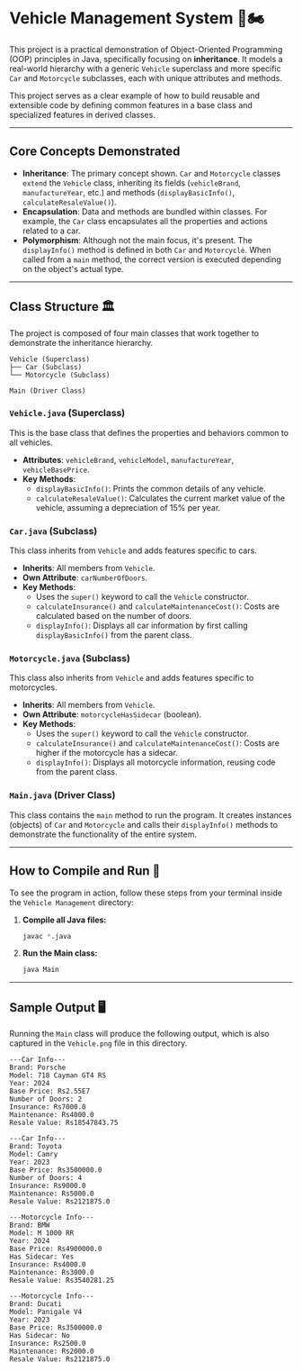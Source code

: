 
# Vehicle Management System 🚗🏍️

This project is a practical demonstration of Object-Oriented Programming (OOP) principles in Java, specifically focusing on **inheritance**. It models a real-world hierarchy with a generic `Vehicle` superclass and more specific `Car` and `Motorcycle` subclasses, each with unique attributes and methods.

This project serves as a clear example of how to build reusable and extensible code by defining common features in a base class and specialized features in derived classes.

-----

## Core Concepts Demonstrated

  * **Inheritance**: The primary concept shown. `Car` and `Motorcycle` classes `extend` the `Vehicle` class, inheriting its fields (`vehicleBrand`, `manufactureYear`, etc.) and methods (`displayBasicInfo()`, `calculateResaleValue()`).
  * **Encapsulation**: Data and methods are bundled within classes. For example, the `Car` class encapsulates all the properties and actions related to a car.
  * **Polymorphism**: Although not the main focus, it's present. The `displayInfo()` method is defined in both `Car` and `Motorcycle`. When called from a `main` method, the correct version is executed depending on the object's actual type.

-----

## Class Structure 🏛️

The project is composed of four main classes that work together to demonstrate the inheritance hierarchy.

```
Vehicle (Superclass)
├── Car (Subclass)
└── Motorcycle (Subclass)

Main (Driver Class)
```

### `Vehicle.java` (Superclass)

This is the base class that defines the properties and behaviors common to all vehicles.

  * **Attributes**: `vehicleBrand`, `vehicleModel`, `manufactureYear`, `vehicleBasePrice`.
  * **Key Methods**:
      * `displayBasicInfo()`: Prints the common details of any vehicle.
      * `calculateResaleValue()`: Calculates the current market value of the vehicle, assuming a depreciation of 15% per year.

### `Car.java` (Subclass)

This class inherits from `Vehicle` and adds features specific to cars.

  * **Inherits**: All members from `Vehicle`.
  * **Own Attribute**: `carNumberOfDoors`.
  * **Key Methods**:
      * Uses the `super()` keyword to call the `Vehicle` constructor.
      * `calculateInsurance()` and `calculateMaintenanceCost()`: Costs are calculated based on the number of doors.
      * `displayInfo()`: Displays all car information by first calling `displayBasicInfo()` from the parent class.

### `Motorcycle.java` (Subclass)

This class also inherits from `Vehicle` and adds features specific to motorcycles.

  * **Inherits**: All members from `Vehicle`.
  * **Own Attribute**: `motorcycleHasSidecar` (boolean).
  * **Key Methods**:
      * Uses the `super()` keyword to call the `Vehicle` constructor.
      * `calculateInsurance()` and `calculateMaintenanceCost()`: Costs are higher if the motorcycle has a sidecar.
      * `displayInfo()`: Displays all motorcycle information, reusing code from the parent class.

### `Main.java` (Driver Class)

This class contains the `main` method to run the program. It creates instances (objects) of `Car` and `Motorcycle` and calls their `displayInfo()` methods to demonstrate the functionality of the entire system.

-----

## How to Compile and Run 🚀

To see the program in action, follow these steps from your terminal inside the `Vehicle Management` directory:

1.  **Compile all Java files:**
    ```bash
    javac *.java
    ```
2.  **Run the Main class:**
    ```bash
    java Main
    ```

-----

## Sample Output 🖥️

Running the `Main` class will produce the following output, which is also captured in the `Vehicle.png` file in this directory.

```text
---Car Info---
Brand: Porsche
Model: 718 Cayman GT4 RS
Year: 2024
Base Price: Rs2.55E7
Number of Doors: 2
Insurance: Rs7000.0
Maintenance: Rs4000.0
Resale Value: Rs18547843.75
 
---Car Info---
Brand: Toyota
Model: Camry
Year: 2023
Base Price: Rs3500000.0
Number of Doors: 4
Insurance: Rs9000.0
Maintenance: Rs5000.0
Resale Value: Rs2121875.0
 
---Motorcycle Info---
Brand: BMW
Model: M 1000 RR
Year: 2024
Base Price: Rs4900000.0
Has Sidecar: Yes
Insurance: Rs4000.0
Maintenance: Rs3000.0
Resale Value: Rs3540281.25
 
---Motorcycle Info---
Brand: Ducati
Model: Panigale V4
Year: 2023
Base Price: Rs3500000.0
Has Sidecar: No
Insurance: Rs2500.0
Maintenance: Rs2000.0
Resale Value: Rs2121875.0
 
```
